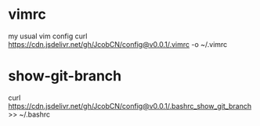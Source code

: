 # vimrc
my usual vim config
curl https://cdn.jsdelivr.net/gh/JcobCN/config@v0.0.1/.vimrc -o ~/.vimrc

# show-git-branch
curl https://cdn.jsdelivr.net/gh/JcobCN/config@v0.0.1/.bashrc_show_git_branch >> ~/.bashrc
